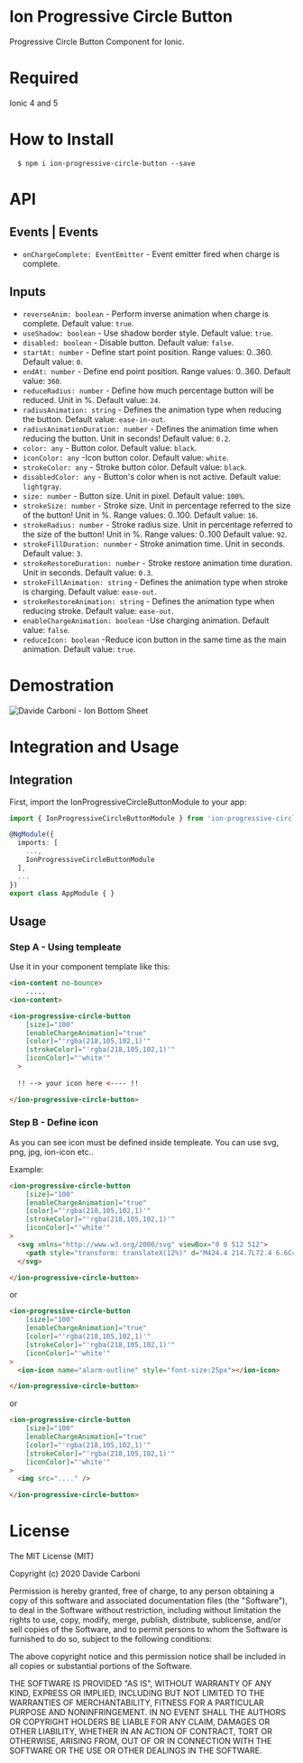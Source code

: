 # Ion Progressive Circle Button

 Progressive Circle Button Component for Ionic.

# Required

  Ionic 4 and 5

# How to Install
```
  $ npm i ion-progressive-circle-button --save
```

# API


## Events | Events
 - `onChargeComplete: EventEmitter` - Event emitter fired when charge is complete.

## Inputs
  - `reverseAnim: boolean` - Perform inverse animation when charge is complete. Default value: `true`.
  - `useShadow: boolean` - Use shadow border style. Default value: `true`.
  - `disabled: boolean` - Disable button. Default value: `false`.
  - `startAt: number` - Define start point position. Range values: 0..360. Default value: `0`.
  - `endAt: number` - Define end point position. Range values: 0..360. Default value: `360`.
  - `reduceRadius: number` - Define how much percentage button will be reduced. Unit in %. Default value: `24`.
  - `radiusAnimation: string` - Defines the animation type when reducing the button. Default value: `ease-in-out`.
  - `radiusAnimationDuration: number` - Defines the animation time when reducing the button. Unit in seconds! Default value: `0.2`.
  - `color: any` - Button color. Default value: `black`.
  - `iconColor: any` -Icon button color. Default value: `white`.
  - `strokeColor: any` - Stroke button color. Default value: `black`.
  - `disabledColor: any` - Button's color when is not active. Default value: `lightgray`.
  - `size: number` - Button size. Unit in pixel. Default value: `100%`.
  - `strokeSize: number` -  Stroke size. Unit in percentage referred to the size of the button! Unit in %. Range values: 0..100. Default value: `16`.
  - `strokeRadius: number` - Stroke radius size. Unit in percentage referred to the size of the button! Unit in %. Range values: 0..100 Default value: `92`.
  - `strokeFillDuration: nunmber` - Stroke animation time. Unit in seconds. Default value: `3`.
  - `strokeRestoreDuration: number` - Stroke restore animation time duration. Unit in seconds. Default value: `0.3`.
  - `strokeFillAnimation: string` - Defines the animation type when stroke is charging. Default value: `ease-out`.
  - `strokeRestoreAnimation: string` - Defines the animation type when reducing stroke. Default value: `ease-out`.
  - `enableChargeAnimation: boolean` -Use charging animation. Default value: `false`.
  - `reduceIcon: boolean` -Reduce icon button in the same time as the main animation. Default value: `true`.
  
# Demostration

![Davide Carboni - Ion Bottom Sheet](doc/images/example.gif)

# Integration and Usage

## Integration
First, import the IonProgressiveCircleButtonModule to your app:

```typescript
import { IonProgressiveCircleButtonModule } from 'ion-progressive-circle-button';

@NgModule({
  imports: [
    ...,
    IonProgressiveCircleButtonModule
  ],
  ...
})
export class AppModule { }
```

## Usage
### Step A - Using templeate

Use it in your component template like this:

```html
<ion-content no-bounce>
    .....
<ion-content>

<ion-progressive-circle-button
    [size]="100" 
    [enableChargeAnimation]="true"
    [color]="'rgba(218,105,102,1)'" 
    [strokeColor]="'rgba(218,105,102,1)'" 
    [iconColor]="'white'"
  >
  
  !! --> your icon here <---- !!

</ion-progressive-circle-button>
```

### Step B - Define icon
As you can see icon must be defined inside templeate. You can use svg, png, jpg, ion-icon etc..

Example:

```html
<ion-progressive-circle-button 
    [size]="100" 
    [enableChargeAnimation]="true"
    [color]="'rgba(218,105,102,1)'" 
    [strokeColor]="'rgba(218,105,102,1)'" 
    [iconColor]="'white'"
>
  <svg xmlns="http://www.w3.org/2000/svg" viewBox="0 0 512 512">
    <path style="transform: translateX(12%)" d="M424.4 214.7L72.4 6.6C43.8-10.3 0 6.1 0 47.9V464c0 37.5 40.7 60.1 72.4 41.3l352-208c31.4-18.5 31.5-64.1 0-82.6z"/>
  </svg>

</ion-progressive-circle-button>
```

or

```html
<ion-progressive-circle-button 
    [size]="100" 
    [enableChargeAnimation]="true"
    [color]="'rgba(218,105,102,1)'" 
    [strokeColor]="'rgba(218,105,102,1)'" 
    [iconColor]="'white'"
>
  <ion-icon name="alarm-outline" style="font-size:25px"></ion-icon>

</ion-progressive-circle-button>
```

or

```html
<ion-progressive-circle-button 
    [size]="100" 
    [enableChargeAnimation]="true"
    [color]="'rgba(218,105,102,1)'" 
    [strokeColor]="'rgba(218,105,102,1)'" 
    [iconColor]="'white'"
>
  <img src="...." />

</ion-progressive-circle-button>
```


# License

The MIT License (MIT)

Copyright (c) 2020 Davide Carboni

Permission is hereby granted, free of charge, to any person obtaining a copy of this software and associated documentation files (the "Software"), to deal in the Software without restriction, including without limitation the rights to use, copy, modify, merge, publish, distribute, sublicense, and/or sell copies of the Software, and to permit persons to whom the Software is furnished to do so, subject to the following conditions:

The above copyright notice and this permission notice shall be included in all copies or substantial portions of the Software.

THE SOFTWARE IS PROVIDED "AS IS", WITHOUT WARRANTY OF ANY KIND, EXPRESS OR IMPLIED, INCLUDING BUT NOT LIMITED TO THE WARRANTIES OF MERCHANTABILITY, FITNESS FOR A PARTICULAR PURPOSE AND NONINFRINGEMENT. IN NO EVENT SHALL THE AUTHORS OR COPYRIGHT HOLDERS BE LIABLE FOR ANY CLAIM, DAMAGES OR OTHER LIABILITY, WHETHER IN AN ACTION OF CONTRACT, TORT OR OTHERWISE, ARISING FROM, OUT OF OR IN CONNECTION WITH THE SOFTWARE OR THE USE OR OTHER DEALINGS IN THE SOFTWARE.
